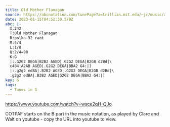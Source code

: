 ```yaml
---
title: Old Mother Flanagan
source: https://abcnotation.com/tunePage?a=trillian.mit.edu/~jc/music/abc/mirror/montysmaggot.co.uk/Montys_Maggot_Favourite_Tunes/0243
date: 2023-01-15T04:52:30.570Z
abc: |-
  X:242
  T:Old Mother Flanagan
  R:polka 32 rant
  M:4/4
  L:1/8
  Q:2/4=90
  K:G
  |:.G2G2 DEGA|B2B2 AGED|.G2G2 DEGA|B2GB d2Bd|\
  c4B4|A2AB AGED|.G2G2 DEGA|BBA2 G4:|]
  |:.g2g2 edBA|.B2B2 AGED|.G2G2 DEGA|B2GB d2Bd|\
  .g2g2 edBA|.B2B2 AGED|G2G2 DEGA|BBA2 G4:|]
key: G
tags:
  - Tunes in G
---
```

https://www.youtube.com/watch?v=wsce2qH-QJo

COTPAF starts on the B part in the music notation, as played by Clare and Walt on youtube - copy the URL into youtube to view.